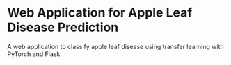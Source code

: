 # Web Application for Apple Leaf Disease Prediction
A web application to classify apple leaf disease using transfer learning with PyTorch and Flask 
